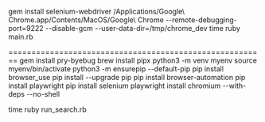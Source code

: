 gem install selenium-webdriver
/Applications/Google\ Chrome.app/Contents/MacOS/Google\ Chrome --remote-debugging-port=9222 --disable-gcm --user-data-dir=/tmp/chrome_dev
time ruby main.rb

========================================================
gem install pry-byebug
brew install pipx
python3 -m venv myenv
source myenv/bin/activate
python3 -m ensurepip --default-pip
pip install browser_use
pip install --upgrade pip
pip install browser-automation
pip install playwright
pip install selenium
playwright install chromium --with-deps --no-shell

time ruby run_search.rb
